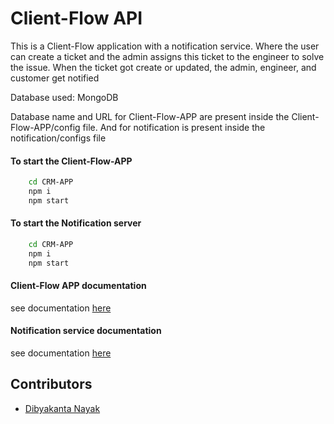 # Client-Flow API

This is a Client-Flow application with a notification service. Where the user can create a ticket and the admin assigns this ticket to the engineer to solve the issue. When the ticket got create or updated, the admin, engineer, and customer get notified 

Database used: MongoDB

Database name and URL for Client-Flow-APP are present inside the Client-Flow-APP/config file. And for notification is present inside the notification/configs file

#### To start the Client-Flow-APP

```bash
    cd CRM-APP
    npm i
    npm start
```
#### To start the Notification server

```bash
    cd CRM-APP
    npm i
    npm start
```

#### Client-Flow APP documentation
see documentation [here](CRM-APP/README.md)

#### Notification service documentation
see documentation [here](notification/readme.md)



## Contributors

- [Dibyakanta Nayak](https://github.com/Litun098/)

